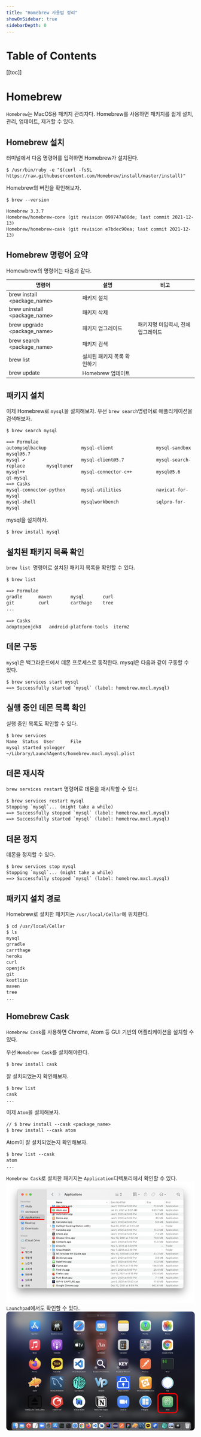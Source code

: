 ```yaml
---
title: "Homebrew 사용법 정리"
showOnSidebar: true
sidebarDepth: 0
---
```


# Table of Contents
[[toc]]

# Homebrew
`Homebrew`는 MacOS용 패키지 관리자다. Homebrew를 사용하면 패키지를 쉽게 설치, 관리, 업데이트, 제거할 수 있다.


## Homebrew 설치
터미널에서 다음 명령어를 입력하면 Homebrew가 설치된다.
``` shellsession
$ /usr/bin/ruby -e "$(curl -fsSL https://raw.githubusercontent.com/Homebrew/install/master/install)"
```

Homebrew의 버전을 확인해보자.
``` shellsession
$ brew --version
```
```
Homebrew 3.3.7
Homebrew/homebrew-core (git revision 099747a08de; last commit 2021-12-13)
Homebrew/homebrew-cask (git revision e7bdec90ea; last commit 2021-12-13)
```

## Homebrew 명령어 요약
Homewbrew의 명령어는 다음과 같다.

|명령어|설명|비고|
|------|---|---|
|brew install <package_name>|패키지 설치|
|brew uninstall <package_name>|패키지 삭제|
|brew upgrade <package_name>|패키지 업그레이드|패키지명 미입력시, 전체 업그레이드|
|brew search <package_name>|패키지 검색|
|brew list|설치된 패키지 목록 확인하기|
|brew update|Homebrew 업데이트|

## 패키지 설치
이제 Homebrew로 `mysql`을 설치해보자. 우선 `brew search`명령어로 애플리케이션을 검색해보자.
``` shellsession
$ brew search mysql
```
```
==> Formulae
automysqlbackup             mysql-client                mysql-sandbox               mysql@5.7
mysql ✔                     mysql-client@5.7            mysql-search-replace        mysqltuner
mysql++                     mysql-connector-c++         mysql@5.6                   qt-mysql
==> Casks
mysql-connector-python      mysql-utilities             navicat-for-mysql
mysql-shell                 mysqlworkbench              sqlpro-for-mysql
```
mysql을 설치하자.
``` shellsession
$ brew install mysql
```

## 설치된 패키지 목록 확인
`brew list `명령어로 설치된 패키지 목록을 확인할 수 있다.
``` shellsession
$ brew list 
```
```
==> Formulae
gradle      maven       mysql       curl
git         curl        carthage    tree
...

==> Casks
adoptopenjdk8   android-platform-tools	iterm2
```

## 데몬 구동
`mysql`은 백그라운드에서 데몬 프로세스로 동작한다. mysql은 다음과 같이 구동할 수 있다.
``` shellsession
$ brew services start mysql
==> Successfully started `mysql` (label: homebrew.mxcl.mysql)
```

## 실행 중인 데몬 목록 확인
실행 중인 목록도 확인할 수 있다.
``` shellsession
$ brew services
Name  Status  User      File
mysql started yologger  ~/Library/LaunchAgents/homebrew.mxcl.mysql.plist
```

## 데몬 재시작
`brew services restart` 명령어로 데몬을 재시작할 수 있다.
``` shellsession
$ brew services restart mysql
Stopping `mysql`... (might take a while)
==> Successfully stopped `mysql` (label: homebrew.mxcl.mysql)
==> Successfully started `mysql` (label: homebrew.mxcl.mysql)
```

## 데몬 정지
데몬을 정지할 수 있다.
```
$ brew services stop mysql
Stopping `mysql`... (might take a while)
==> Successfully stopped `mysql` (label: homebrew.mxcl.mysql)
```

## 패키지 설치 경로
Homebrew로 설치한 패키지는 `/usr/local/Cellar`에 위치한다.
``` shellsession
$ cd /usr/local/Cellar
$ ls
mysql
grradle
carrthage
heroku
curl
openjdk
git
kootliin
maven
tree
...
```

## Homebrew Cask
`Homebrew Cask`를 사용하면 Chrome, Atom 등 GUI 기반의 어플리케이션을 설치할 수 있다.

우선 `Homebrew Cask`를 설치해야한다.
``` shellsession
$ brew install cask
```
잘 설치되었는지 확인해보자.
``` shellsession
$ brew list
cask
...
``` 
이제 `Atom`을 설치해보자.
``` shellsession
// $ brew install --cask <package_name>
$ brew install --cask atom
```
Atom이 잘 설치되었는지 확인해보자.
``` shellsession{2}
$ brew list --cask
atom
...
```
`Homebrew Cask`로 설치한 패키지는 `Application`디렉토리에서 확인할 수 있다.
![](./210102_homebrew/1.png)
`Launchpad`에서도 확인할 수 있다.
![](./210102_homebrew/2.png)